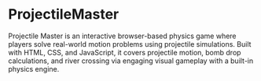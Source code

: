 # ProjectileMaster
Projectile Master is an interactive browser-based physics game where players solve real-world motion problems using projectile simulations. Built with HTML, CSS, and JavaScript, it covers projectile motion, bomb drop calculations, and river crossing via engaging visual gameplay with a built-in physics engine.
